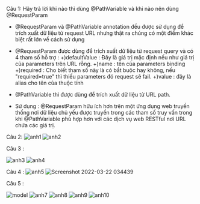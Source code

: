 
Câu 1: Hãy trả lời khi nào thì dùng @PathVariable và khi nào nên dùng @RequestParam
- @RequestParam và @PathVariable annotation đều được sử dụng để trích xuất dữ liệu từ request URL nhưng thật ra chúng có một điểm khác biệt rất lớn về cách sử dụng 
- @RequestParam được dùng để trích xuất dữ liệu từ request query và có 4 tham số hỗ trợ :
+)defaultValue : Đây là giá trị mặc định nếu như giá trị của parameters trên URL rỗng.
+)name : tên của parameters binding
+)required : Cho biết tham số này là có bắt buộc hay không, nếu "required=true" thì thiếu parameters đó request sẽ fail.
+)value : đây là alias cho tên của thuộc tính
- @PathVariable thì được dùng để trích xuất dữ liệu từ URL path.

- Sử dụng : @RequestParam hữu ích hơn trên một ứng dụng web truyền thống nơi dữ liệu chủ yếu được truyền trong các tham số truy vấn trong khi @PathVariable phù hợp hơn với các dịch vụ web RESTful nơi URL chứa các giá trị.

Câu 2:
![anh1](https://user-images.githubusercontent.com/72613060/159362998-46100a3c-0951-409e-b39f-1654293bcdb0.png)
![anh2](https://user-images.githubusercontent.com/72613060/159363032-6c3c3bba-639d-4298-b96e-e791d819df92.png)

Câu 3 :

![anh3](https://user-images.githubusercontent.com/72613060/159363066-52e64a7d-a1e7-43e8-9230-ce7667d2f2c3.png)
![anh4](https://user-images.githubusercontent.com/72613060/159363083-fad20976-2ee2-4ecc-be0c-ee83dfa8f110.png)

Câu 4 :
![anh5](https://user-images.githubusercontent.com/72613060/159363116-acde43cb-6e92-4d0a-95ce-1eae4e977eb7.png)
![Screenshot 2022-03-22 034439](https://user-images.githubusercontent.com/72613060/159363129-a7d315b5-01e9-4b49-bc3c-7c1f94125c73.png)

Câu 5 :

![model](https://user-images.githubusercontent.com/72613060/159363574-4229adec-6c24-4e55-9edc-db7974c87171.png)
![anh7](https://user-images.githubusercontent.com/72613060/159363178-99b66122-d2a0-497a-842c-4bbd4ef7bdcb.png)
![anh8](https://user-images.githubusercontent.com/72613060/159363219-ea7827ac-d207-479c-9a97-075994340801.png)
![anh9](https://user-images.githubusercontent.com/72613060/159363224-fbb99370-11fb-4986-b2c3-6fc3166f3b09.png)
![anh10](https://user-images.githubusercontent.com/72613060/159363591-1c1f89d6-b9c9-4328-961a-048694b65327.png)

